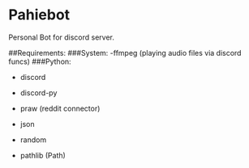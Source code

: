 # Pahiebot

Personal Bot for discord server.

##Requirements:
###System:
-ffmpeg (playing audio files via discord funcs)
###Python:
- discord
- discord-py
- praw (reddit connector)

- json 
- random
- pathlib (Path)

